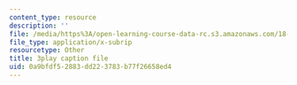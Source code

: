 ```yaml
---
content_type: resource
description: ''
file: /media/https%3A/open-learning-course-data-rc.s3.amazonaws.com/18-06sc-linear-algebra-fall-2011/0a9bfdf52883dd223783b77f26658ed4_nHlE7EgJFds.srt
file_type: application/x-subrip
resourcetype: Other
title: 3play caption file
uid: 0a9bfdf5-2883-dd22-3783-b77f26658ed4
---
```

